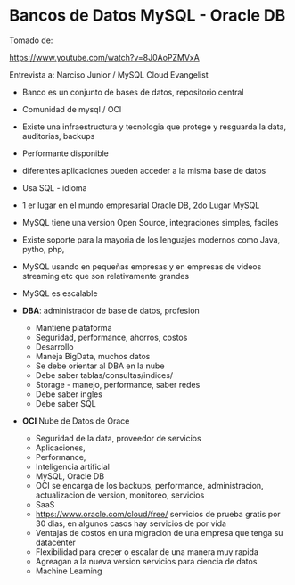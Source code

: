 # Bancos de Datos MySQL - Oracle DB

Tomado de:

https://www.youtube.com/watch?v=8J0AoPZMVxA

Entrevista a: Narciso Junior / MySQL Cloud Evangelist

- Banco es un conjunto de bases de datos, repositorio central
- Comunidad de mysql / OCI
- Existe una infraestructura y tecnologia que protege y resguarda la data, auditorias, backups
- Performante disponible
- diferentes aplicaciones pueden acceder a la misma base de datos
- Usa SQL - idioma
- 1 er lugar en el mundo empresarial Oracle DB, 2do Lugar MySQL
- MySQL tiene una version Open Source, integraciones simples, faciles
- Existe soporte para la mayoria de los lenguajes modernos como Java, pytho, php, 
- MySQL usando en pequeñas empresas y en empresas de videos streaming etc que son relativamente grandes
- MySQL es escalable
  
- **DBA**: administrador de base de datos, profesion
  - Mantiene plataforma
  - Seguridad, performance, ahorros, costos
  - Desarrollo
  - Maneja BigData, muchos datos
  - Se debe orientar al DBA en la nube
  - Debe saber tablas/consultas/indices/
  - Storage - manejo, performance, saber redes
  - Debe saber ingles
  - Debe saber SQL

- **OCI** Nube de Datos de Orace
  - Seguridad de la data, proveedor de servicios
  - Aplicaciones, 
  - Performance, 
  - Inteligencia artificial
  - MySQL, Oracle DB
  - OCI se encarga de los backups, performance, administracion, actualizacion de version, monitoreo, servicios
  - SaaS
  - https://www.oracle.com/cloud/free/   servicios de prueba gratis por 30 dias, en algunos casos hay servicios de por vida
  - Ventajas de costos en una migracion de una empresa que tenga su datacenter
  - Flexibilidad para crecer o escalar de una manera muy rapida
  - Agreagan a la nueva version servicios para ciencia de datos
  - Machine Learning
  